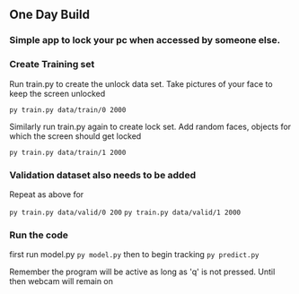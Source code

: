 ## One Day Build

### Simple app to lock your pc when accessed by someone else.


### Create Training set
Run train.py to create the unlock data set. Take pictures of your face to keep the screen unlocked

`
py train.py data/train/0 2000
`

Similarly run train.py again to create lock set. Add random faces, objects for which the screen should get locked

`
py train.py data/train/1 2000
`

### Validation dataset also needs to be added
Repeat as above for

`
py train.py data/valid/0 200
`
`
py train.py data/valid/1 2000
`

### Run the code
first run model.py
`
py model.py
`
then to begin tracking
`
py predict.py
`

Remember the program will be active as long as 'q' is not pressed. Until then webcam will remain on





